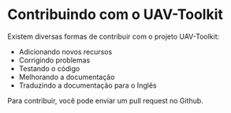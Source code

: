 # Contribuindo com o UAV-Toolkit

Existem diversas formas de contribuir com o projeto UAV-Toolkit:

* Adicionando novos recursos
* Corrigindo problemas
* Testando o código
* Melhorando a documentação
* Traduzindo a documentação para o Inglês

Para contribuir, você pode enviar um pull request no Github. 

